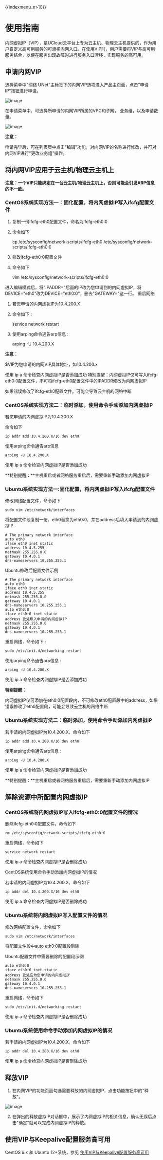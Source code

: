 {{indexmenu_n>10}}

# 使用指南

内网虚拟IP（VIP），是UCloud云平台上专为云主机、物理云主机提供的，作为用户自定义高可用服务的可漂移内网入口。在使用VIP时，用户需要将VIP与高可用服务结合，以便在服务出现故障时进行服务入口漂移，实现服务的高可用。

## 申请内网VIP

选择菜单中"网络 UNet"主标签下的内网VIP选项进入产品主页面，点击"申请IP"按钮进行申请。

![image](/images/vip1.png)

在申请菜单中，可选择所申请的内网VIP所属的VPC和子网， 业务组，以及申请数量。

![image](/images/vip2.png)

**注意：**

申请完毕后，可在列表页中点击"编辑"功能，对内网VIP的名称进行修改，并可对内网VIP进行"更改业务组"操作。

## 将内网VIP应用于云主机/物理云主机上

**注意：一个VIP只能绑定在一台云主机/物理云主机上，否则可能会引发ARP信息的不一致。**

### CentOS系统实现方法一：固化配置，将内网虚拟IP写入ifcfg配置文件

1.  复制一份ifcfg-eth0配置文件，命名为ifcfg-eth0:0
2.  命令如下



    cp /etc/sysconfig/network-scripts/ifcfg-eth0 /etc/sysconfig/network-scripts/ifcfg-eth0:0

1.  修改ifcfg-eth0:0配置文件
2.  命令如下



    vim /etc/sysconfig/network-scripts/ifcfg-eth0:0

进入编辑模式后，将"IPADDR="后面的IP改为您申请到的内网虚拟IP，将DEVICE="eth0"改为DEVICE="eth0:0"，删去"GATEWAY="这一行。
重启网络

1.  若您申请的内网虚拟IP为10.4.200.X
2.  命令如下 :



    service network restart

1.  使用arping命令通告arp信息 :



    arping -U 10.4.200.X

**注意：**

$VIP为您申请的内网VIP具体地址，如10.4.200.x

使用 ip a 命令检查内网虚拟IP是否添加成功
特别提醒：内网虚拟IP仅可写入ifcfg-eth0:0配置文件，不可将ifcfg-eth0配置文件中的IPADDR修改为内网虚拟IP

如果错误修改了ifcfg-eth0配置文件，可能会导致云主机的网络中断

### CentOS系统实现方法二：临时添加，使用命令手动添加内网虚拟IP

若您申请的内网虚拟IP为10.4.200.X

命令如下

    ip addr add 10.4.200.X/16 dev eth0

使用arping命令通告arp信息

    arping -U 10.4.200.X

使用 ip a 命令检查内网虚拟IP是否添加成功

**特别提醒：**主机重启或者网络服务重启后，需要重新手动添加内网虚拟IP

### Ubuntu系统实现方法一:固化配置，将内网虚拟IP写入ifcfg配置文件

修改网络配置文件，命令如下

    sudo vim /etc/network/interfaces

将配置文件段复制一份，eth0替换为eth0:0，并在address后填入申请到的内网虚拟IP

    # The primary network interface
    auto eth0
    iface eth0 inet static
    address 10.4.5.255
    netmask 255.255.0.0
    gateway 10.4.0.1
    dns-nameservers 10.255.255.1

Ubuntu修改后配置文件示例

    # The primary network interface
    auto eth0
    iface eth0 inet static
    address 10.4.5.255
    netmask 255.255.0.0
    gateway 10.4.0.1
    dns-nameservers 10.255.255.1
    auto eth0:0
    iface eth0:0 inet static
    address 此处填入申请的内网虚拟IP
    netmask 255.255.0.0
    gateway 10.4.0.1
    dns-nameservers 10.255.255.1

重启网络，命令如下 :

    sudo /etc/init.d/networking restart

使用arping命令通告arp信息 :

    arping -U 10.4.200.X

使用 ip a 命令检查内网虚拟IP是否添加成功

**特别提醒：**

内网虚拟IP仅可添加在eth0:0配置段内，不可修改eth0配置段中的address，如果错误修改了eth0配置段，可能会导致云主机的网络中断

### Ubuntu系统实现方法二：临时添加，使用命令手动添加内网虚拟IP

若申请的内网虚拟IP为10.4.200.X，命令如下

    ip addr add 10.4.200.X/16 dev eth0

使用arping命令通告arp信息 :

    arping -U 10.4.200.X

使用 ip a 命令检查内网虚拟IP是否添加成功

**特别提醒：**主机重启或者网络服务重启后，需要重新手动添加内网虚拟IP

## 解除资源中所配置内网虚拟IP

### CentOS系统将内网虚拟IP写入ifcfg-eth0:0配置文件的情况

删除ifcfg-eth0:0配置文件，命令如下

    rm /etc/sysconfig/network-scripts/ifcfg-eth0:0

重启网络，命令如下

    service network restart

使用 ip a 命令检查内网虚拟IP是否删除成功

CentOS系统使用命令手动添加内网虚拟IP的情况

若申请的内网虚拟IP为10.4.200.X，命令如下

    ip addr del 10.4.200.X/16 dev eth0

使用 ip a 命令检查内网虚拟IP是否删除成功

### Ubuntu系统将内网虚拟IP写入配置文件的情况

修改网络配置文件，命令如下

    sudo vim /etc/network/interfaces

将配置文件段中auto eth0:0配置段删除

Ubuntu配置文件中需要删除的配置段示例

    auto eth0:0
    iface eth0:0 inet static
    address 此处应为您申请的内网虚拟IP
    netmask 255.255.0.0
    gateway 10.4.0.1
    dns-nameservers 10.255.255.1

重启网络，命令如下

    sudo /etc/init.d/networking restart

使用 ip a 命令检查内网虚拟IP是否删除成功

### Ubuntu系统使用命令手动添加内网虚拟IP的情况

若申请的内网虚拟IP为10.4.200.X，命令如下

    ip addr del 10.4.200.X/16 dev eth0

使用 ip a 命令检查内网虚拟IP是否删除成功

## 释放VIP

1.  在内网VIP的功能页面勾选需要释放的内网虚拟IP，点击功能按钮中的"释放"。

![image](/images/vip3.png)

2.  在弹出的释放虚拟IP对话框中，展示了内网虚拟IP的相关信息，确认无误后点击"确定"就可以完成内网虚拟IP的释放。

## 使用VIP与Keepalive配置服务高可用

CentOS 6.x 和 Ubuntu 12+系统，参见
[使用VIP与Keepalive配置服务高可用](..//../compute/uhost/public/keepalived.html)
